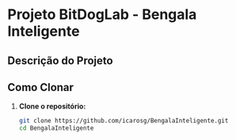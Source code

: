 # Projeto BitDogLab - Bengala Inteligente

## Descrição do Projeto


## Como Clonar

1. **Clone o repositório:**
   ```bash
   git clone https://github.com/icarosg/BengalaInteligente.git
   cd BengalaInteligente
   ```

